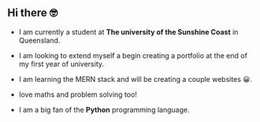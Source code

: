 ## Hi there 🤓
- I am currently a student at __The university of the Sunshine Coast__ in Queensland. 
- I am looking to extend myself a begin creating a portfolio at the end of my first year of university.
- I am learning the MERN stack and will be creating a couple websites 😀.
- love maths and problem solving too!








- I am a big fan of the __Python__ programming language.
<!--
**jettm-github/jettm-github** is a ✨ _special_ ✨ repository because its `README.md` (this file) appears on your GitHub profile.

Here are some ideas to get you started:

- 🔭 I’m currently working on ...
- 🌱 I’m currently learning ...
- 👯 I’m looking to collaborate on ...
- 🤔 I’m looking for help with ...
- 💬 Ask me about ...
- 📫 How to reach me: ...
- 😄 Pronouns: ...
- ⚡ Fun fact: ...
-->
